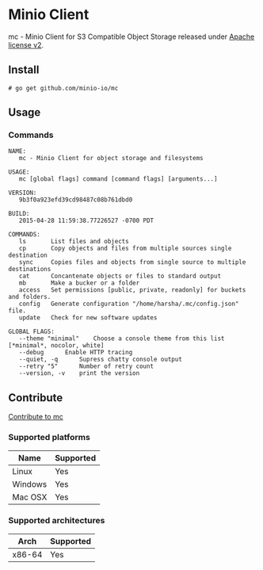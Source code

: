 # Minio Client

mc - Minio Client for S3 Compatible Object Storage released under [Apache license v2](./LICENSE).

## Install

```
# go get github.com/minio-io/mc
```

## Usage

### Commands
```
NAME:
   mc - Minio Client for object storage and filesystems

USAGE:
   mc [global flags] command [command flags] [arguments...]

VERSION:
   9b3f0a923efd39cd98487c08b761dbd0

BUILD:
   2015-04-28 11:59:38.77226527 -0700 PDT

COMMANDS:
   ls		List files and objects
   cp		Copy objects and files from multiple sources single destination
   sync		Copies files and objects from single source to multiple destinations
   cat		Concantenate objects or files to standard output
   mb		Make a bucker or a folder
   access	Set permissions [public, private, readonly] for buckets and folders.
   config	Generate configuration "/home/harsha/.mc/config.json" file.
   update	Check for new software updates

GLOBAL FLAGS:
   --theme "minimal"	Choose a console theme from this list [*minimal*, nocolor, white]
   --debug		Enable HTTP tracing
   --quiet, -q		Supress chatty console output
   --retry "5"		Number of retry count
   --version, -v	print the version

```

## Contribute

[Contribute to mc](./contributing.md)

### Supported platforms

| Name  | Supported |
| ------------- | ------------- |
| Linux  | Yes  |
| Windows | Yes |
| Mac OSX | Yes |

### Supported architectures

| Arch | Supported |
| ------------- | ------------- |
| x86-64 | Yes |
